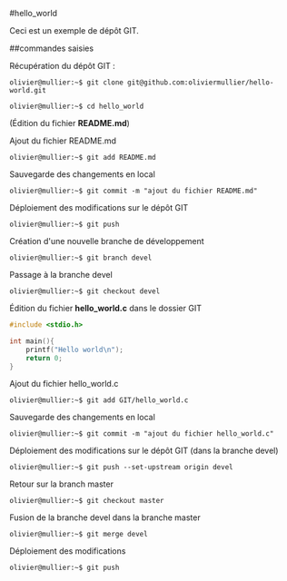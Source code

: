 #hello_world 

Ceci est un exemple de dépôt GIT.

##commandes saisies

Récupération du dépôt GIT :


```console
olivier@mullier:~$ git clone git@github.com:oliviermullier/hello-world.git
```


```console
olivier@mullier:~$ cd hello_world
```
(Édition du fichier __README.md__)


Ajout du fichier README.md


```console
olivier@mullier:~$ git add README.md
```


Sauvegarde des changements en local


```console
olivier@mullier:~$ git commit -m "ajout du fichier README.md"
```


Déploiement des modifications sur le dépôt GIT


```console
olivier@mullier:~$ git push
```


Création d'une nouvelle branche de développement


```console
olivier@mullier:~$ git branch devel
```


Passage à la branche devel


```console
olivier@mullier:~$ git checkout devel
```


Édition du fichier __hello_world.c__ dans le dossier GIT


```c
#include <stdio.h>

int main(){
    printf("Hello world\n");
    return 0;
}
```
Ajout du fichier hello_world.c


```console
olivier@mullier:~$ git add GIT/hello_world.c
```

Sauvegarde des changements en local


```console
olivier@mullier:~$ git commit -m "ajout du fichier hello_world.c"
```


Déploiement des modifications sur le dépôt GIT (dans la branche devel)


```console
olivier@mullier:~$ git push --set-upstream origin devel
```


Retour sur la branch master


```console
olivier@mullier:~$ git checkout master
```


Fusion de la branche devel dans la branche master


```console
olivier@mullier:~$ git merge devel
```


Déploiement des modifications


```console
olivier@mullier:~$ git push
```
